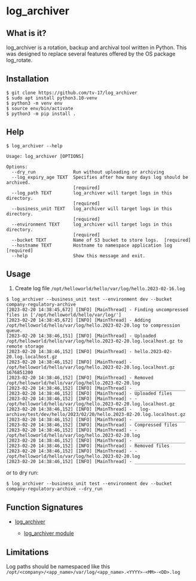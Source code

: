 # log_archiver

## What is it?
log_archiver is a rotation, backup and archival tool written in Python. 
This was designed to replace several features offered by the OS package log_rotate.

## Installation

```
$ git clone https://github.com/tv-17/log_archiver
$ sudo apt install python3.10-venv
$ python3 -m venv env
$ source env/bin/activate
$ python3 -m pip install .
```

## Help

```
$ log_archiver --help

Usage: log_archiver [OPTIONS]

Options:
  --dry_run              Run without uploading or archiving
  --log_expiry_age TEXT  Specifies after how many days log should be archived.
                         [required]
  --log_path TEXT        log_archiver will target logs in this directory.
                         [required]
  --business_unit TEXT   log_archiver will target logs in this directory.
                         [required]
  --environment TEXT     log_archiver will target logs in this directory.
                         [required]
  --bucket TEXT          Name of S3 bucket to store logs.  [required]
  --hostname TEXT        Hostname to namespace application log  [required]
  --help                 Show this message and exit.
```

## Usage 

1. Create log file `/opt/helloworld/hello/var/log/hello.2023-02-16.log`

```
$ log_archiver --business_unit test --environment dev --bucket company-regulatory-archive
[2023-02-20 14:38:45,672] [INFO] [MainThread] - Finding uncompressed files in ['/opt/helloworld/hello/var/log/']
[2023-02-20 14:38:45,672] [INFO] [MainThread] - Adding /opt/helloworld/hello/var/log/hello.2023-02-20.log to compression queue.
[2023-02-20 14:38:46,151] [INFO] [MainThread] - Uploaded /opt/helloworld/hello/var/log/hello.2023-02-20.log.localhost.gz to remote storage
[2023-02-20 14:38:46,152] [INFO] [MainThread] - hello.2023-02-20.log.localhost.gz
[2023-02-20 14:38:46,152] [INFO] [MainThread] - /opt/helloworld/hello/var/log/hello.2023-02-20.log.localhost.gz 1676851200
[2023-02-20 14:38:46,152] [INFO] [MainThread] - Removed /opt/helloworld/hello/var/log/hello.2023-02-20.log
[2023-02-20 14:38:46,152] [INFO] [MainThread] - ___________________
[2023-02-20 14:38:46,152] [INFO] [MainThread] - Uploaded files
[2023-02-20 14:38:46,152] [INFO] [MainThread] - - /opt/helloworld/hello/var/log/hello.2023-02-20.log.localhost.gz
[2023-02-20 14:38:46,152] [INFO] [MainThread] -   log-archive/test/dev/hello/2023/02/20/hello.2023-02-20.log.localhost.gz
[2023-02-20 14:38:46,152] [INFO] [MainThread] - ___________________
[2023-02-20 14:38:46,152] [INFO] [MainThread] - Compressed files
[2023-02-20 14:38:46,152] [INFO] [MainThread] - - /opt/helloworld/hello/var/log/hello.2023-02-20.log
[2023-02-20 14:38:46,152] [INFO] [MainThread] - ___________________
[2023-02-20 14:38:46,152] [INFO] [MainThread] - Removed files
[2023-02-20 14:38:46,152] [INFO] [MainThread] - - /opt/helloworld/hello/var/log/hello.2023-02-20.log
[2023-02-20 14:38:46,152] [INFO] [MainThread] - ___________________

```

or to dry run:
```
$ log_archiver --business_unit test --environment dev --bucket company-regulatory-archive --dry_run
```


## Function Signatures

* [log_archiver](docs/modules.md)

    * [log_archiver module](docs/log_archiver.md)

## Limitations
Log paths should be namespaced like this
`/opt/<company>/<app_name>/var/log/<app_name>.<YYYY>-<MM>-<DD>.log`

